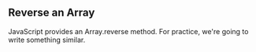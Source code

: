 ## Reverse an Array

JavaScript provides an Array.reverse method. For practice, we're going to write something similar. 
